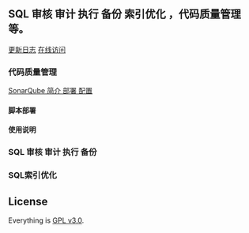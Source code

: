 ## SQL 审核 审计 执行 备份 索引优化 ，代码质量管理等。

[更新日志](https://github.com/ss1917/do_mg/releases)
[在线访问](http://demo.opendevops.cn/)

### 代码质量管理

[SonarQube 简介 部署 配置](https://github.com/opendevops-cn/codo-check/tree/master/doc/sonarqube.md)

#### 脚本部署

#### 使用说明

### SQL 审核 审计 执行 备份

### SQL索引优化

## License

Everything is [GPL v3.0](https://www.gnu.org/licenses/gpl-3.0.html).